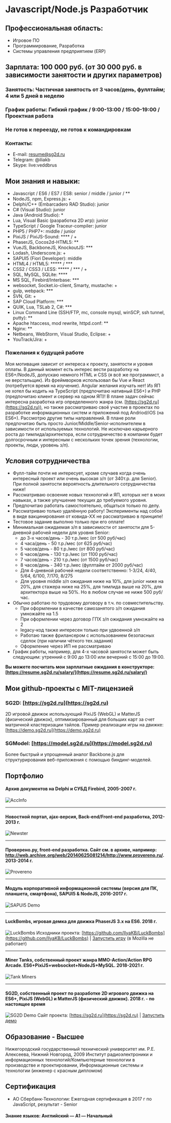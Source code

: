 # Javascript/Node.js Разработчик

## Профессиональная область:

* Игровое ПО
* Программирование, Разработка
* Системы управления предприятием (ERP)

## Зарплата: 100 000 руб. (от 30 000 руб. в зависимости занятости и других параметров)
### Занятость: Частичная занятость от 3 часов/день, фуллтайм; 4 или 5 дней в неделю
### График работы: Гибкий график / 9:00-13:00 / 15:00-19:00 / Проектная работа
### Не готов к переезду, не готов к командировкам
### Контакты:
* E-mail: resume@sg2d.ru
* Telegram: @iliakb
* Skype: live:veddbrus

## Мои знания и навыки:

- Javascript / ES6 / ES7 / ES8: senior / middle / junior / **
- NodeJS, npm, Express.js: +
- Delphi/C++ (Embarcadero RAD Studio): junior
- C# (Visual Studio): junior
- Java (Android Studio): *
- Lua, Visual Basic (разработка 2D игр): junior
- TypeScript / Google Traceur-compiler: junior
- PHP5 / PHP7+: middle / junior
- PixiJS / PixiJS-Sound: **** / +
- PhaserJS, Cocos2d-HTML5: **
- VueJS, BackboneJS, KnockoutJS: ***
- Lodash, Underscore.js: +
- SAPUI5 (Fiori Developer): middle
- HTML4 / HTML5: ***** / ***
- CSS2 / CSS3 / LESS: ***** / *** / +
- SQL, MySQL, SQLite: ****
- MS SQL, Firebird/Interbase: ***
- websocket, Socket.io-client, Smarty, mustache: +
- gulp, webpack: ***
- SVN, Git: +
- SAP Cloud Platform: ***
- QUIK, Lua, TSLab 2, C#: ***
- Linux Command Line (SSH/FTP, mc, console mysql, winSCP, ssh tunnel, putty): **
- Apache htaccess, mod rewrite, httpd.conf: **
- Nginx: **
- Netbeans, WebStorm, Visual Studio, Eclipse: +
- YouTrack/Jira: +

### Пожелания к будущей работе

Моя мотивация зависит от интереса к проекту, занятости и уровня оплаты. В данный момент есть интерес вести разработку на ES6+/NodeJS, допускаю немного HTML и CSS (я всё же программист, а не верстальщик). Из фреймворков использовал бы Vue и React (потребуется время на изучение). Angular желания изучать нет! Из ЯП не хотел бы кодить на TypeScript (предпочитаю нативный ES6+) и PHP (предпочитаю клиент и сервер на одном ЯП)! В плане задач сейчас интересна разработка игр определенного жанра (см. [https://sg2d.ru](https://sg2d.ru)), но также рассматриваю своё участие в проектах по разработке информационных систем и приложений под Andriod/iOS (на ES6+). Рассмотрю другие типы направлений. В плане роли предпочитаю быть просто Junior/Middle/Senior-исполнителем в зависимости от используемых технологий. Не исключаю карьерного роста до тимлида/архитектора, если сотрудничество в компании будет долгосрочным и интересным с нескольких точек зрения (технологии, проекты, люди, уровень з/п).

## Условия сотрудничества

* Фулл-тайм почти не интересует, кроме случаев когда очень интересный проект или очень высокая з/п (от 340т.р. для Senior). При полной занятости вероятность длительного сотрудничества ниже!
* Рассматриваю освоение новых технологий и ЯП, которых нет в моих навыках, а также улучшение текущих до требуемого уровня.
* Предпочитаю работать самостоятельно, общаться только по делу.
* Рассматриваю только удалённую работу! Эксперименты над собой в виде вакцинирования от ковида-XX не рассматриваю в принципе!
* Тестовое задание выполню только при его оплате!
* Минимальная ожидаемая з/п в зависимости от занятости для 5-дневной рабочей недели для уровня Senior:
  * до 3-х часов/день - 30 т.р./мес (от 500 руб/час)
  * 4 часа/день - 50 т.р./мес (от 625 руб/час)
  * 5 часов/день - 80 т.р./мес (от 800 руб/час)
  * 6 часов/день - 130 т.р./мес (от 1100 руб/час)
  * 7 часов/день - 210 т.р./мес (от 1500 руб/час)
  * 8 часов/день - 340 т.р./мес (фуллтайм от 2000 руб/час)
  * Для 4-дневной рабочей недели соответственно: 1-3/24, 4/40, 5/64, 6/100, 7/170, 8/275
  * Для уровня middle з/п ожидания ниже на 10%, для junior ниже на 20%, для стажера ниже на 25%, для тимлида выше на 20%, для архитектора выше на 50%. Но в любом случае не ниже 500 руб/час.
* Обычно работаю по трудовому договору в т.ч. по совместительству.
	* При оформлении в качестве самозанятого з/п ожидания умножайте на 1.5
	* При оформлении через договор ГПХ з/п ожидания умножайте на 2
	* legacy-код также интересен только при удвоенной з/п
	* Работаю также фрилансером с использованием безопасных сделок (при наличии чёткого тех.задания)
	* Оформление через ИП не рассматриваю
* График работы, например, для 4-х часовой занятости может быть следующим: утренний с 9:00 до 13:00 или вечерний с 15:00 до 19:00.

**Вы можете посчитать мои зарплатные ожидания в конструкторе: [https://resume.sg2d.ru/salary/](https://resume.sg2d.ru/salary/)**

## Мои github-проекты с MIT-лицензией

### SG2D: [https://sg2d.ru](https://sg2d.ru)
2D игровой движок использующий PixiJS (WebGL) и MatterJS (физический движок), оптимизированный для больших карт за счет матричной кластеризации тайлов.
Пример реализации игры на движке: [https://demo.sg2d.ru](https://demo.sg2d.ru)

### SGModel: [https://model.sg2d.ru](https://model.sg2d.ru)
Более быстрый и упрощенный аналог Backbone.js для структурирования веб-приложения с помощью биндинг-моделей.

## Портфолио

#### Архив документов на Delphi и СУБД Firebird, 2005-2007 г.
![AccInfo](/res/accinfo.jpeg)

---

#### Новостной портал, ajax-версия, Back-end/Front-end разработка, 2012-2013 г.
![Newster](/res/newster.png)

---

#### Проверено.ру, front-end разработка. Сайт см. в архиве, например: http://web.archive.org/web/20140625081214/http://www.provereno.ru/. 2013-2014 г.
![Provereno](/res/provereno.png)

---

#### Модуль корпоративной информационной системы (версия для ПК, планшета, смартфона), SAPUI5 & NodeJS, 2016-2017 г.
![SAPUI5 Demo](/res/sapui5.png)

---

#### LuckBombs, игровая демка для движка PhaserJS 3.x на ES6. 2018 г.
![LuckBombs](https://github.com/IlyaKB/LuckBombs/raw/master/screenshot.png)
Исходники проекта: [https://github.com/IlyaKB/LuckBombs](https://github.com/IlyaKB/LuckBombs) | [Запустить игру](https://luckbombs.sg2d.ru) (в Mozilla не работает)

---

#### Miner Tanks, собственный проект жанра MMO-Action/Action RPG Arcade. ES6+PixiJS+websocket+NodeJS+MySQL. 2018-2021 г.
![Tank Miners](/res/game.png)

---

#### SG2D, собственный проект по разработке 2D игрового движка на ES6+, PixiJS (WebGL) и MatterJS (физический движок). 2018 г. - по настоящее время
![SG2D Demo](/res/sg2d_demo.png)
Сайт проекта: [https://sg2d.ru](https://sg2d.ru) | [Запустить демо](https://demo.sg2d.ru)

## Образование - Высшее

Нижегородский государственный технический университет им. Р.Е. Алексеева, Нижний Новгород, 2009
Институт радиоэлектроники и информационных технологий/Компьютерные технологии в производстве и проектировании, Информационные системы и технологии (инженер с красным дипломом)

## Сертификация
* АО Сбербанк-Технологии: Ежегодная сертификация в 2017 г по JavaScript, результат - Senior

#### Знание языков: Английский — A1 — Начальный